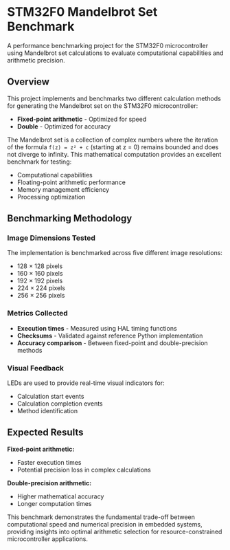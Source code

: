 # STM32F0 Mandelbrot Set Benchmark

A performance benchmarking project for the STM32F0 microcontroller using Mandelbrot set calculations to evaluate computational capabilities and arithmetic precision.

## Overview

This project implements and benchmarks two different calculation methods for generating the Mandelbrot set on the STM32F0 microcontroller:
- **Fixed-point arithmetic** - Optimized for speed
- **Double** - Optimized for accuracy

The Mandelbrot set is a collection of complex numbers where the iteration of the formula `f(z) = z² + c` (starting at z = 0) remains bounded and does not diverge to infinity. This mathematical computation provides an excellent benchmark for testing:
- Computational capabilities
- Floating-point arithmetic performance
- Memory management efficiency
- Processing optimization

## Benchmarking Methodology

### Image Dimensions Tested
The implementation is benchmarked across five different image resolutions:
- 128 × 128 pixels
- 160 × 160 pixels
- 192 × 192 pixels
- 224 × 224 pixels
- 256 × 256 pixels

### Metrics Collected
- **Execution times** - Measured using HAL timing functions
- **Checksums** - Validated against reference Python implementation
- **Accuracy comparison** - Between fixed-point and double-precision methods

### Visual Feedback
LEDs are used to provide real-time visual indicators for:
- Calculation start events
- Calculation completion events
- Method identification

## Expected Results

**Fixed-point arithmetic:**
- Faster execution times
- Potential precision loss in complex calculations

**Double-precision arithmetic:**
- Higher mathematical accuracy
- Longer computation times

This benchmark demonstrates the fundamental trade-off between computational speed and numerical precision in embedded systems, providing insights into optimal arithmetic selection for resource-constrained microcontroller applications.
